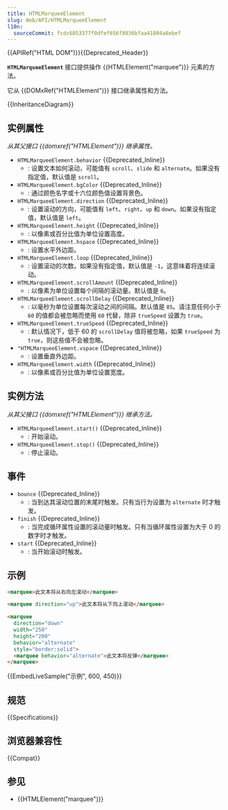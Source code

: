 ```yaml
---
title: HTMLMarqueeElement
slug: Web/API/HTMLMarqueeElement
l10n:
  sourceCommit: fcdc6853377f0dfef656f8036bfaa41804a8ebef
---
```


{{APIRef("HTML DOM")}}{{Deprecated_Header}}

**`HTMLMarqueeElement`** 接口提供操作 {{HTMLElement("marquee")}} 元素的方法。

它从 {{DOMxRef("HTMLElement")}} 接口继承属性和方法。

{{InheritanceDiagram}}

## 实例属性

_从其父接口 {{domxref("HTMLElement")}} 继承属性。_

- `HTMLMarqueeElement.behavior` {{Deprecated_Inline}}
  - : 设置文本如何滚动，可能值有 `scroll`、`slide` 和 `alternate`。如果没有指定值，默认值是 `scroll`。
- `HTMLMarqueeElement.bgColor` {{Deprecated_Inline}}
  - : 通过颜色名字或十六位颜色值设置背景色。
- `HTMLMarqueeElement.direction` {{Deprecated_Inline}}
  - : 设置滚动的方向，可能值有 `left`、`right`、`up` 和 `down`。如果没有指定值，默认值是 `left`。
- `HTMLMarqueeElement.height` {{Deprecated_Inline}}
  - : 以像素或百分比值为单位设置高度。
- `HTMLMarqueeElement.hspace` {{Deprecated_Inline}}
  - : 设置水平外边距。
- `HTMLMarqueeElement.loop` {{Deprecated_Inline}}
  - : 设置滚动的次数。如果没有指定值，默认值是 `-1`，这意味着将连续滚动。
- `HTMLMarqueeElement.scrollAmount` {{Deprecated_Inline}}
  - : 以像素为单位设置每个间隔的滚动量。默认值是 `6`。
- `HTMLMarqueeElement.scrollDelay` {{Deprecated_Inline}}
  - : 以毫秒为单位设置每次滚动之间的间隔。默认值是 `85`。请注意任何小于 `60` 的值都会被忽略而使用 `60` 代替，除非 `trueSpeed` 设置为 `true`。
- `HTMLMarqueeElement.trueSpeed` {{Deprecated_Inline}}
  - : 默认情况下，低于 60 的 `scrollDelay` 值将被忽略，如果 `trueSpeed` 为 `true`，则这些值不会被忽略。
- `"HTMLMarqueeElement.vspace` {{Deprecated_Inline}}
  - : 设置垂直外边距。
- `HTMLMarqueeElement.width` {{Deprecated_Inline}}
  - : 以像素或百分比值为单位设置宽度。

## 实例方法

_从其父接口 {{domxref("HTMLElement")}} 继承方法。_

- `HTMLMarqueeElement.start()` {{Deprecated_Inline}}
  - : 开始滚动。
- `HTMLMarqueeElement.stop()` {{Deprecated_Inline}}
  - : 停止滚动。

## 事件

- `bounce` {{Deprecated_Inline}}
  - : 当到达其滚动位置的末尾时触发。只有当行为设置为 `alternate` 时才触发。
- `finish` {{Deprecated_Inline}}
  - : 当完成循环属性设置的滚动量时触发。只有当循环属性设置为大于 0 的数字时才触发。
- `start` {{Deprecated_Inline}}
  - : 当开始滚动时触发。

## 示例

```html
<marquee>此文本将从右向左滚动</marquee>

<marquee direction="up">此文本将从下向上滚动</marquee>

<marquee
  direction="down"
  width="250"
  height="200"
  behavior="alternate"
  style="border:solid">
  <marquee behavior="alternate">此文本将反弹</marquee>
</marquee>
```

{{EmbedLiveSample("示例", 600, 450)}}

## 规范

{{Specifications}}

## 浏览器兼容性

{{Compat}}

## 参见

- {{HTMLElement("marquee")}}
